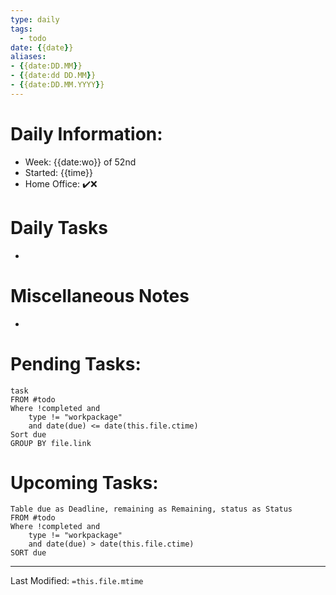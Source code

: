 ```yaml
---
type: daily
tags: 
  - todo
date: {{date}}
aliases: 
- {{date:DD.MM}}
- {{date:dd DD.MM}}
- {{date:DD.MM.YYYY}}
---
```

# Daily Information:
- Week: {{date:wo}} of 52nd
- Started: {{time}}
- Home Office: ✔️❌

# Daily Tasks
- 

# Miscellaneous Notes
- 

# Pending Tasks:
```dataview
task
FROM #todo 
Where !completed and
	type != "workpackage"
	and date(due) <= date(this.file.ctime)
Sort due
GROUP BY file.link
```
# Upcoming Tasks:
```dataview
Table due as Deadline, remaining as Remaining, status as Status
FROM #todo 
Where !completed and
	type != "workpackage"
	and date(due) > date(this.file.ctime)
SORT due
```

___
Last Modified: `=this.file.mtime`